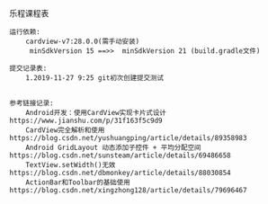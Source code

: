乐程课程表


    运行依赖:
        cardview-v7:28.0.0(需手动安装)
         minSdkVersion 15 ==>>  minSdkVersion 21 (build.gradle文件)

    提交记录表:
        1.2019-11-27 9:25 git初次创建提交测试
        
        
    参考链接记录:
        Android开发：使用CardView实现卡片式设计 https://www.jianshu.com/p/31f163f5c9d9 
        CardView完全解析和使用 https://blog.csdn.net/yushuangping/article/details/89358983 
        Android GridLayout 动态添加子控件 + 平均分配空间 https://blog.csdn.net/sunsteam/article/details/69486658
        TextView.setWidth()无效 https://blog.csdn.net/dbmonkey/article/details/88030854
        ActionBar和Toolbar的基础使用 https://blog.csdn.net/xingzhong128/article/details/79696467 
        
    